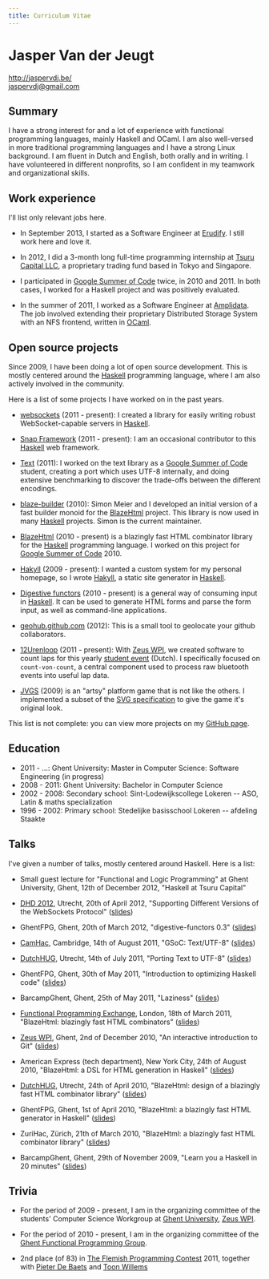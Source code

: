 ```yaml
---
title: Curriculum Vitae
---
```


# Jasper Van der Jeugt

<http://jaspervdj.be/>  
<jaspervdj@gmail.com>

## Summary

I have a strong interest for and a lot of experience with functional programming
languages, mainly Haskell and OCaml. I am also well-versed in more traditional
programming languages and I have a strong Linux background. I am fluent in Dutch
and English, both orally and in writing. I have volunteered in different
nonprofits, so I am confident in my teamwork and organizational skills.

## Work experience

I'll list only relevant jobs here.

- In September 2013, I started as a Software Engineer at [Erudify]. I still work
  here and love it.

[Erudify]: http://erudify.com/

- In 2012, I did a 3-month long full-time programming internship at
  [Tsuru Capital LLC], a proprietary trading fund based in Tokyo and Singapore.

[Tsuru Capital LLC]: http://tsurucapital.com/

- I participated in [Google Summer of Code] twice, in 2010 and 2011. In both
  cases, I worked for a Haskell project and was positively evaluated.

[Google Summer of Code]: http://code.google.com/soc/

- In the summer of 2011, I worked as a Software Engineer at [Amplidata]. The job
  involved extending their proprietary Distributed Storage System with an NFS
  frontend, written in [OCaml].

[Amplidata]: http://www.amplidata.com/
[OCaml]: http://caml.inria.fr/

## Open source projects

Since 2009, I have been doing a lot of open source development. This is mostly
centered around the [Haskell] programming language, where I am also actively
involved in the community.

Here is a list of some projects I have worked on in the past years.

- [websockets] (2011 - present): I created a library for easily writing robust
  WebSocket-capable servers in [Haskell].

[websockets]: http://jaspervdj.be/websockets/

- [Snap Framework] (2011 - present): I am an occasional contributor to this
  [Haskell] web framework.

[Snap Framework]: http://snapframework.com/

- [Text] (2011): I worked on the text library as a [Google Summer of Code]
  student, creating a port which uses UTF-8 internally, and doing extensive
  benchmarking to discover the trade-offs between the different encodings.

[Text]: https://github.com/bos/text

- [blaze-builder] (2010): Simon Meier and I developed an initial version of a
  fast builder monoid for the [BlazeHtml] project. This library is now used in
  many [Haskell] projects. Simon is the current maintainer.

[blaze-builder]: http://github.com/meiersi/blaze-builder/

- [BlazeHtml] (2010 - present) is a blazingly fast HTML combinator library for the
  [Haskell] programming language. I worked on this project for [Google Summer of
  Code] 2010.

[BlazeHtml]: http://jaspervdj.be/blaze

- [Hakyll] (2009 - present): I wanted a custom system for my personal homepage,
  so I wrote [Hakyll], a static site generator in [Haskell].

[Hakyll]: http://jaspervdj.be/hakyll
[Haskell]: http://haskell.org/

- [Digestive functors] (2010 - present) is a general way of consuming input in
  [Haskell]. It can be used to generate HTML forms and parse the form input, as
  well as command-line applications.

[Digestive functors]: http://github.com/jaspervdj/digestive-functors/

- [geohub.github.com](http://geohub.github.com/) (2012): This is a small tool to
  geolocate your github collaborators.

- [12Urenloop] (2011 - present): With [Zeus WPI], we created software to count
  laps for this yearly [student event](http://12urenloop.be) (Dutch). I
  specifically focused on `count-von-count`, a central component used to process
  raw bluetooth events into useful lap data.

[12Urenloop]: https://github.com/ZeusWPI/12Urenloop
[Zeus WPI]: http://zeus.ugent.be/

- [JVGS] (2009) is an "artsy" platform game that is not like the others. I
  implemented a subset of the [SVG specification] to give the game it's original
  look.

[JVGS]: http://jvgs.sf.net/
[SVG specification]: http://www.w3.org/Graphics/SVG/

This list is not complete: you can view more projects on my [GitHub page].

[GitHub page]: http://github.com/jaspervdj

## Education

- 2011 - ...: Ghent University: Master in Computer Science: Software
  Engineering (in progress)
- 2008 - 2011: Ghent University: Bachelor in Computer Science
- 2002 - 2008: Secondary school: Sint-Lodewijkscollege Lokeren -- ASO,
  Latin & maths specialization
- 1996 - 2002: Primary school: Stedelijke basisschool Lokeren -- afdeling Staakte

## Talks

<!-- We link directly to the slide files because it also needs to work in the
PDF version -->

I've given a number of talks, mostly centered around Haskell. Here is a list:

- Small guest lecture for "Functional and Logic Programming" at Ghent
  University, Ghent, 12th of December 2012, "Haskell at Tsuru Capital"

- [DHD 2012], Utrecht, 20th of April 2012, "Supporting Different Versions of the
  WebSockets Protocol"
  ([slides](http://jaspervdj.be/files/2012-dutchhug-websockets.pdf))

- GhentFPG, Ghent, 20th of March 2012, "digestive-functors 0.3"
  ([slides](http://jaspervdj.be/files/2012-ghentfpg-digestive-functors.pdf))

- [CamHac], Cambridge, 14th of August 2011, "GSoC: Text/UTF-8"
  ([slides](http://jaspervdj.be/files/2011-camhac-text-utf8.pdf))

- [DutchHUG], Utrecht, 14th of July 2011, "Porting Text to UTF-8"
  ([slides](http://jaspervdj.be/files/2011-dutchhug-text-utf8.pdf))

- GhentFPG, Ghent, 30th of May 2011, "Introduction to optimizing Haskell code"
  ([slides](http://jaspervdj.be/files/2011-ghentfpg-introduction-optimizing.pdf))

- BarcampGhent, Ghent, 25th of May 2011, "Laziness"
  ([slides](http://jaspervdj.be/files/2011-barcampghent-laziness.pdf))

- [Functional Programming Exchange], London, 18th of March 2011, "BlazeHtml:
  blazingly fast HTML combinators"
  ([slides](http://jaspervdj.be/files/2011-functionalpx-blaze-html.pdf))

- [Zeus WPI], Ghent, 2nd of December 2010, "An interactive introduction to Git"
  ([slides](http://jaspervdj.be/files/2010-zeus-git.pdf))

- American Express (tech department), New York City, 24th of August 2010,
  "BlazeHtml: a DSL for HTML generation in Haskell"
  ([slides](http://jaspervdj.be/files/2010-amex-blaze-html.pdf))

- [DutchHUG], Utrecht, 24th of April 2010, "BlazeHtml: design of a blazingly
  fast HTML combinator library"
  ([slides](http://jaspervdj.be/files/2010-dutchhug-blaze-html.pdf))

- GhentFPG, Ghent, 1st of April 2010, "BlazeHtml: a blazingly fast HTML
  generator in Haskell"
  ([slides](http://jaspervdj.be/files/2010-ghentfpg-blaze-html.pdf))

- ZuriHac, Zürich, 21th of March 2010, "BlazeHtml: a blazingly fast HTML
  combinator library"
  ([slides](http://jaspervdj.be/files/2010-zurihac-blaze-html.pdf))

- BarcampGhent, Ghent, 29th of November 2009, "Learn you a Haskell in 20
  minutes"
  ([slides](http://jaspervdj.be/files/2009-barcampghent-haskell.pdf))

[DutchHUG]: http://dutchhug.nl/
[Functional Programming Exchange]: http://skillsmatter.com/event/scala/functionalpx-2011
[CamHac]: http://www.haskell.org/haskellwiki/CamHac
[DHD 2012]: http://www.haskell.org/haskellwiki/DHD_UHac

## Trivia

- For the period of 2009 - present, I am in the organizing committee of the
  students' Computer Science Workgroup at [Ghent University], [Zeus WPI].

[Ghent University]: http://ugent.be/

- For the period of 2010 - present, I am in the organizing committee of the
  [Ghent Functional Programming Group][GhentFPG].

[GhentFPG]: http://www.haskell.org/haskellwiki/Ghent_Functional_Programming_Group

- 2nd place (of 83) in [The Flemish Programming Contest] 2011, together with
  [Pieter De Baets] and [Toon Willems]

[The Flemish Programming Contest]: http://vlaamseprogrammeerwedstrijd.be/
[Pieter De Baets]: http://thinkjavache.be/
[Toon Willems]: http://twitter.com/nudded/
